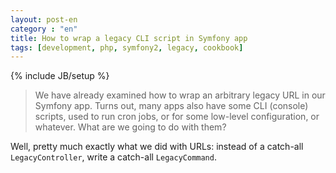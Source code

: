 ```yaml
---
layout: post-en
category : "en"
title: How to wrap a legacy CLI script in Symfony app
tags: [development, php, symfony2, legacy, cookbook]
---
```

{% include JB/setup %}

> We have already examined how to wrap an arbitrary legacy URL in our Symfony app.
> Turns out, many apps also have some CLI (console) scripts, used to run cron jobs,
> or for some low-level configuration, or whatever.  What are we going to do with them?

Well, pretty much exactly what we did with URLs: instead of a catch-all `LegacyController`,
write a catch-all `LegacyCommand`.



